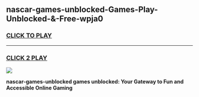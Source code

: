 
## nascar-games-unblocked-Games-Play-Unblocked-&-Free-wpja0
<h3>
<a href="https://premium76.site?title=nascar-games-unblocked&ref=24A">CLICK TO PLAY</a></h3>
<hr>

<h3>
<a href="https://premium76.site?title=nascar-games-unblocked&ref=24A">CLICK 2 PLAY</a>
  
</h3>

<a href="https://premium76.site?title=nascar-games-unblocked&ref=24A"><img src="https://clearcache.store/games.png"></a>


**nascar-games-unblocked games unblocked: Your Gateway to Fun and Accessible Online Gaming**
